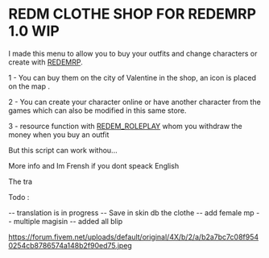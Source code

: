 # REDM CLOTHE SHOP FOR REDEMRP 1.0 WIP

I made this menu to allow you to buy your outfits and change characters or create with [REDEMRP](https://github.com/RedEM-RP/redemrp_skin). 

1 - You can buy them on the city of Valentine in the shop, an icon is placed on the map .

2 - You can create your character online or have another character from the games which can also be modified in this same store.

3 - resource function with [REDEM_ROLEPLAY](https://github.com/RedEM-RP/redem_roleplay) whom you withdraw the money when you buy an outfit

But this script can work withou...

More info and Im Frensh if you dont speack English

The tra

Todo :

-- translation is in progress
-- Save in skin db the clothe
-- add female mp 
-- multiple magisin 
-- added all blip

https://forum.fivem.net/uploads/default/original/4X/b/2/a/b2a7bc7c08f9540254cb8786574a148b2f90ed75.jpeg
